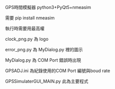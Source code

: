 GPS時間模擬器 python3+PyQt5+nmeasim

需要 pip install nmeasim

執行時需要用最高權

clock_png.py 為 logo

error_png.py 為 MyDialog.py 裡的圖示

MyDialog.py 為 COM Port 錯誤時出現

GPSADJ.ini 為紀錄使用的COM Port 編號與boud rate

GPSSimulaterGUI_MAIN.py 此為主要程式
